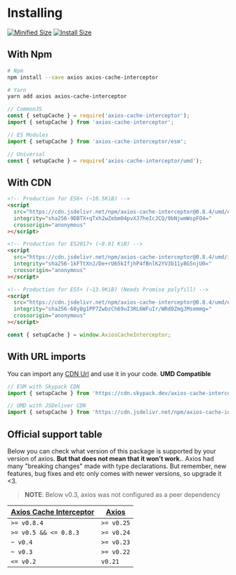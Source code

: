 # Installing

<a href="https://bundlephobia.com/package/axios-cache-interceptor@latest"
    ><img
      src="https://img.shields.io/bundlephobia/minzip/axios-cache-interceptor/latest?style=flat"
      target="_blank"
      alt="Minified Size"
  /></a> <a href="https://packagephobia.com/result?p=axios-cache-interceptor@latest"
    ><img
      src="https://packagephobia.com/badge?p=axios-cache-interceptor@latest"
      target="_blank"
      alt="Install Size"
  /></a>

## With Npm

```sh
# Npm
npm install --save axios axios-cache-interceptor

# Yarn
yarn add axios axios-cache-interceptor
```

```js
// CommonJS
const { setupCache } = require('axios-cache-interceptor');
import { setupCache } from 'axios-cache-interceptor';

// ES Modules
import { setupCache } from 'axios-cache-interceptor/esm';

// Universal
const { setupCache } = require('axios-cache-interceptor/umd');
```

## With CDN

```html
<!-- Production for ES6+ (~10.5KiB) -->
<script
  src="https://cdn.jsdelivr.net/npm/axios-cache-interceptor@0.8.4/umd/es6.js"
  integrity="sha256-9DBTX+qTxh2wZebm04pvXJ7heIcJCQ/9bNjwmWspFO4="
  crossorigin="anonymous"
></script>

<!-- Production for ES2017+ (~9.91 KiB) -->
<script
  src="https://cdn.jsdelivr.net/npm/axios-cache-interceptor@0.8.4/umd/index.js"
  integrity="sha256-1kFTtXnJ/De+rU65kIfjhP4fBnlK2YV3b11y8G5njU0="
  crossorigin="anonymous"
></script>

<!-- Production for ES5+ (~13.9KiB) (Needs Promise polyfill) -->
<script
  src="https://cdn.jsdelivr.net/npm/axios-cache-interceptor@0.8.4/umd/es5.js"
  integrity="sha256-68y8g1PP7ZwbzCh69uI3RL6WFuIr/WRd0ZmgJMsemmg="
  crossorigin="anonymous"
></script>
```

```js
const { setupCache } = window.AxiosCacheInterceptor;
```

## With URL imports

You can import any [CDN Url](#with-cdns) and use it in your code. **UMD Compatible**

```js
// ESM with Skypack CDN
import { setupCache } from 'https://cdn.skypack.dev/axios-cache-interceptor@0.8.4';

// UMD with JSDeliver CDN
import { setupCache } from 'https://cdn.jsdelivr.net/npm/axios-cache-interceptor@0.8.4/umd/index.js';
```

## Official support table

Below you can check what version of this package is supported by your version of axios.
**But that does not mean that it won't work.**. Axios had many "breaking changes" made
with type declarations. But remember, new features, bug fixes and etc only comes with
newer versions, so upgrade it <3.

> **NOTE**: Below v0.3, axios was not configured as a peer dependency

| [Axios Cache Interceptor](https://github.com/arthurfiorette/axios-cache-interceptor/releases) | [Axios](https://github.com/axios/axios/releases) |
| --------------------------------------------------------------------------------------------- | ------------------------------------------------ |
| `>= v0.8.4`                                                                                   | `>= v0.25`                                       |
| `>= v0.5 && <= 0.8.3`                                                                         | `>= v0.24`                                       |
| `~ v0.4`                                                                                      | `>= v0.23`                                       |
| `~ v0.3`                                                                                      | `>= v0.22`                                       |
| `<= v0.2`                                                                                     | `v0.21`                                          |
